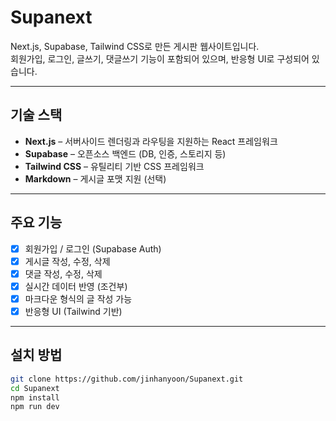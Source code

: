 # Supanext

Next.js, Supabase, Tailwind CSS로 만든 게시판 웹사이트입니다.  
회원가입, 로그인, 글쓰기, 댓글쓰기 기능이 포함되어 있으며, 반응형 UI로 구성되어 있습니다.

---

## 기술 스택

- **Next.js** – 서버사이드 렌더링과 라우팅을 지원하는 React 프레임워크
- **Supabase** – 오픈소스 백엔드 (DB, 인증, 스토리지 등)
- **Tailwind CSS** – 유틸리티 기반 CSS 프레임워크
- **Markdown** – 게시글 포맷 지원 (선택)

---

## 주요 기능

- [x] 회원가입 / 로그인 (Supabase Auth)
- [x] 게시글 작성, 수정, 삭제
- [x] 댓글 작성, 수정, 삭제
- [x] 실시간 데이터 반영 (조건부)
- [x] 마크다운 형식의 글 작성 가능
- [x] 반응형 UI (Tailwind 기반)

---

## 설치 방법

```bash
git clone https://github.com/jinhanyoon/Supanext.git
cd Supanext
npm install
npm run dev